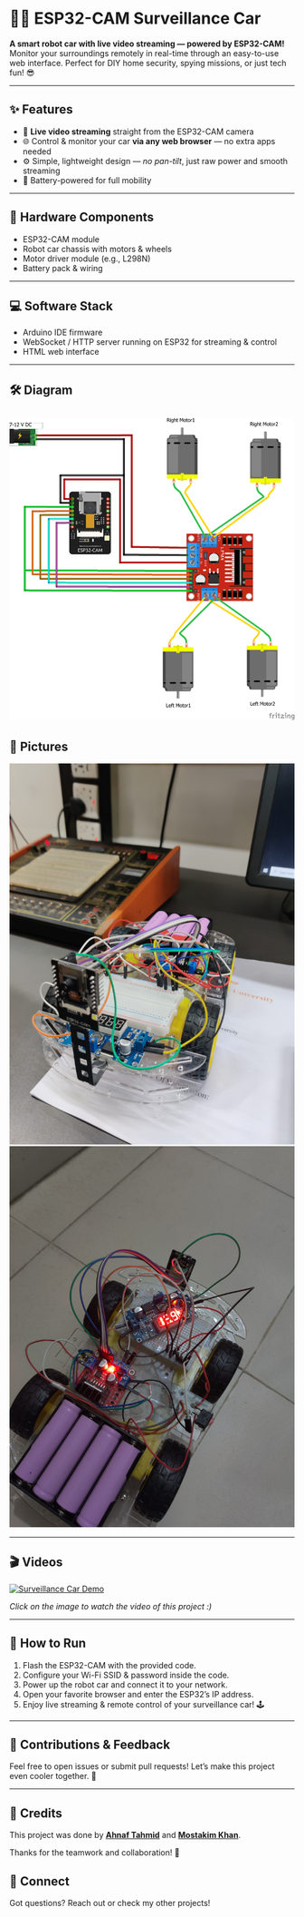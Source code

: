 # 🚗🔭 ESP32-CAM Surveillance Car

**A smart robot car with live video streaming — powered by ESP32-CAM!**  
Monitor your surroundings remotely in real-time through an easy-to-use web interface. Perfect for DIY home security, spying missions, or just tech fun! 😎

---

## ✨ Features

- 🎥 **Live video streaming** straight from the ESP32-CAM camera  
- 🌐 Control & monitor your car **via any web browser** — no extra apps needed  
- ⚙️ Simple, lightweight design — *no pan-tilt*, just raw power and smooth streaming  
- 🔋 Battery-powered for full mobility

---

## 🔧 Hardware Components

- ESP32-CAM module  
- Robot car chassis with motors & wheels  
- Motor driver module (e.g., L298N)  
- Battery pack & wiring

---

## 💻 Software Stack

- Arduino IDE firmware  
- WebSocket / HTTP server running on ESP32 for streaming & control  
- HTML web interface  

---

## 🛠️ Diagram

![Circuit Diagram](Diagram/diagram.png)  
---

## 📸 Pictures

![Car Front View](image/Rover.jpg)  
![Car Upside View](image/upside.jpg)  

---

## 🎬 Videos

[![Surveillance Car Demo](https://img.youtube.com/vi/MVA8P8u6u00/maxresdefault.jpg)](https://youtube.com/shorts/MVA8P8u6u00?feature=share)

*Click on the image to watch the video of this project :)*

---

## 🚀 How to Run

1. Flash the ESP32-CAM with the provided code.  
2. Configure your Wi-Fi SSID & password inside the code.  
3. Power up the robot car and connect it to your network.  
4. Open your favorite browser and enter the ESP32’s IP address.  
5. Enjoy live streaming & remote control of your surveillance car! 🕹️

---

## 🤝 Contributions & Feedback

Feel free to open issues or submit pull requests! Let’s make this project even cooler together. 💪

---
## 🙌 Credits

This project was done by **[Ahnaf Tahmid](https://github.com/iamahnaf)** and **[Mostakim Khan](https://github.com/khanpsyco)**.

Thanks for the teamwork and collaboration! 🤝

## 🔗 Connect

Got questions? Reach out or check my other projects!
